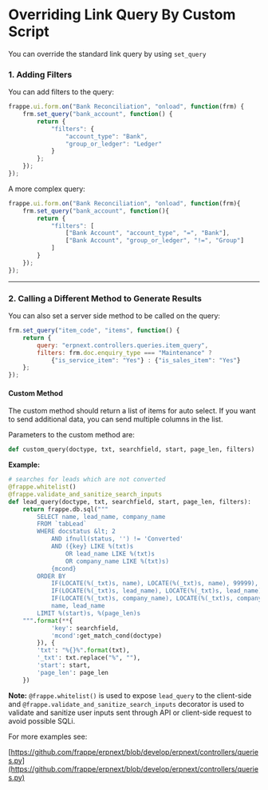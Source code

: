 <!-- add-breadcrumbs -->
# Overriding Link Query By Custom Script

You can override the standard link query by using `set_query`

### 1. Adding Filters

You can add filters to the query:

```js
frappe.ui.form.on("Bank Reconciliation", "onload", function(frm) {
	frm.set_query("bank_account", function() {
		return {
			"filters": {
				"account_type": "Bank",
				"group_or_ledger": "Ledger"
			}
		};
	});
});
```

A more complex query:

```js
frappe.ui.form.on("Bank Reconciliation", "onload", function(frm){
	frm.set_query("bank_account", function(){
		return {
			"filters": [
				["Bank Account", "account_type", "=", "Bank"],
				["Bank Account", "group_or_ledger", "!=", "Group"]
			]
		}
	});
});
```
---

### 2. Calling a Different Method to Generate Results

You can also set a server side method to be called on the query:

```js
frm.set_query("item_code", "items", function() {
	return {
		query: "erpnext.controllers.queries.item_query",
		filters: frm.doc.enquiry_type === "Maintenance" ?
			{"is_service_item": "Yes"} : {"is_sales_item": "Yes"}
	};
});
```


#### Custom Method

The custom method should return a list of items for auto select. If you want to send additional data, you can send multiple columns in the list.

Parameters to the custom method are:

```py
def custom_query(doctype, txt, searchfield, start, page_len, filters)
```

**Example:**

```py
# searches for leads which are not converted
@frappe.whitelist()
@frappe.validate_and_sanitize_search_inputs
def lead_query(doctype, txt, searchfield, start, page_len, filters):
	return frappe.db.sql("""
		SELECT name, lead_name, company_name
		FROM `tabLead`
		WHERE docstatus &lt; 2
			AND ifnull(status, '') != 'Converted'
			AND ({key} LIKE %(txt)s
				OR lead_name LIKE %(txt)s
				OR company_name LIKE %(txt)s)
			{mcond}
		ORDER BY
			IF(LOCATE(%(_txt)s, name), LOCATE(%(_txt)s, name), 99999),
			IF(LOCATE(%(_txt)s, lead_name), LOCATE(%(_txt)s, lead_name), 99999),
			IF(LOCATE(%(_txt)s, company_name), LOCATE(%(_txt)s, company_name), 99999),
			name, lead_name
		LIMIT %(start)s, %(page_len)s
	""".format(**{
			'key': searchfield,
			'mcond':get_match_cond(doctype)
		}), {
		'txt': "%{}%".format(txt),
		'_txt': txt.replace("%", ""),
		'start': start,
		'page_len': page_len
	})
```

**Note:** `@frappe.whitelist()` is used to expose `lead_query` to the client-side
and `@frappe.validate_and_sanitize_search_inputs` decorator is used to validate and sanitize user inputs sent through API or client-side request to avoid possible SQLi.

For more examples see:

[https://github.com/frappe/erpnext/blob/develop/erpnext/controllers/queries.py](https://github.com/frappe/erpnext/blob/develop/erpnext/controllers/queries.py)

<!-- markdown -->

